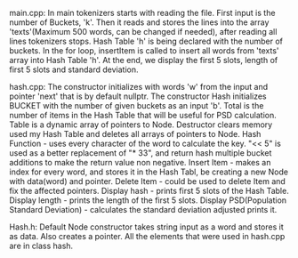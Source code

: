 
main.cpp: 
In main tokenizers starts with reading the file. First input is the number of Buckets, 'k'. 
Then it reads and stores the lines into the array 'texts'(Maximum 500 words, can be changed if needed), after reading all lines tokenizers stops.
Hash Table 'h' is being declared with the number of buckets.
 In the for loop, insertItem is called to insert all words from 'texts' array into Hash Table 'h'. 
At the end, we display the first 5 slots, length of first 5 slots and standard deviation.

hash.cpp:
The constructor initializes with words 'w' from the input and pointer 'next' that is by default nullptr.
The constructor Hash initializes BUCKET with the number of given buckets as an input 'b'. Total is the number of items in the Hash Table that will be useful for PSD calculation. Table is a dynamic array of pointers to Node.
Destructor clears memory used my Hash Table and deletes all arrays of pointers to Node.
Hash Function - uses every character of the word to calculate the key. "<< 5" is used as a better replacement of "* 33", and return hash multiple bucket additions to make the return value non negative.
Insert Item - makes an index for every word, and stores it in the Hash Tabl, be creating a new Node with data(word) and pointer.
Delete Item - could be used to delete Item and fix the affected pointers. 
Display hash - prints first 5 slots of the Hash Table.
Display length - prints the length of the first 5 slots.
Display PSD(Population Standard Deviation) - calculates the standard deviation adjusted prints it.

Hash.h:
Default Node constructor takes string input as a word and stores it as data. Also creates a pointer.
All the elements that were used in hash.cpp are in class hash.
